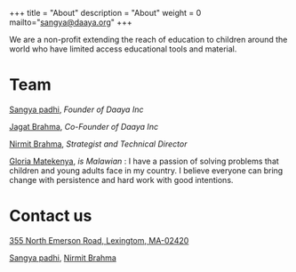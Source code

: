 +++
title = "About"
description = "About"
weight = 0
mailto="sangya@daaya.org"
+++

We are a non-profit extending the reach of education to children around the world who have limited access educational tools and material.

# Team
[Sangya padhi](mailto:sangya@daaya.org), *Founder of Daaya Inc* 

[Jagat Brahma](mailto:sangya@daaya.org), *Co-Founder of Daaya Inc* 

[Nirmit Brahma](mailto:nirmit@daaya.org), *Strategist and Technical Director* 

[Gloria Matekenya](mailto:gloria@daaya.org), *is Malawian* : 
I have a passion of solving problems that children and young adults face 
in my country. I believe everyone can bring change with persistence and hard work with good
intentions.

# Contact us
[355 North Emerson Road, Lexingtom, MA-02420](https://duckduckgo.com/?q=355+North+emerson+road+lexington+ma&ia=maps&iaxm=maps)

[Sangya padhi](mailto:sangya@daaya.org), [Nirmit Brahma](mailto:nirmit@daaya.org)

